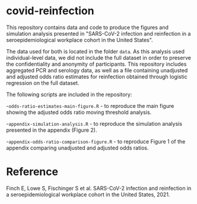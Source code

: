 # covid-reinfection

This repository contains data and code to produce the figures and simulation analysis presented in "SARS-CoV-2 infection and reinfection in a seroepidemiological workplace cohort in the United States".

The data used for both is located in the folder `data`. As this analysis used individual-level data, we did not include the full dataset in order to preserve the confidentiality and anonymity of participants. This repository includes aggregated PCR and serology data, as well as a file containing unadjusted and adjusted odds ratio estimates for reinfection obtained through logistic regression on the full dataset.

The following scripts are included in the repository:

-`odds-ratio-estimates-main-figure.R` - to reproduce the main figure showing the adjusted odds ratio moving threshold analysis.

-`appendix-simulation-analysis.R` - to reproduce the simulation analysis presented in the appendix (Figure 2).

-`appendix-odds-ratio-comparison-figure.R` - to reproduce Figure 1 of the appendix comparing unadjusted and adjusted odds ratios.


# Reference

Finch E, Lowe S, Fischinger S et al. SARS-CoV-2 infection and reinfection in a seroepidemiological workplace cohort in the United States, 2021.
